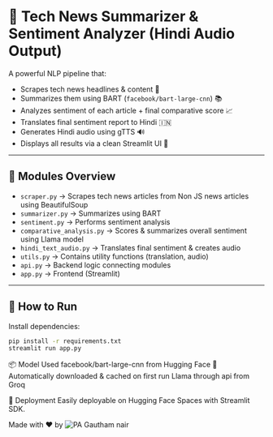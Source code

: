 # 📰 Tech News Summarizer & Sentiment Analyzer (Hindi Audio Output)

A powerful NLP pipeline that:
- Scrapes tech news headlines & content 📰
- Summarizes them using BART (`facebook/bart-large-cnn`) 📚
- Analyzes sentiment of each article + final comparative score 📈
- Translates final sentiment report to Hindi 🇮🇳
- Generates Hindi audio using gTTS 🔊
- Displays all results via a clean Streamlit UI 🚀

---

## 🔧 Modules Overview

- `scraper.py` → Scrapes tech news articles from Non JS news articles using BeautifulSoup 
- `summarizer.py` → Summarizes using BART
- `sentiment.py` → Performs sentiment analysis
- `comparative_analysis.py` → Scores & summarizes overall sentiment using Llama model
- `hindi_text_audio.py` → Translates final sentiment & creates audio
- `utils.py` → Contains utility functions (translation, audio)
- `api.py` → Backend logic connecting modules
- `app.py` → Frontend (Streamlit)

---

## 🚀 How to Run

Install dependencies:
```bash
pip install -r requirements.txt
streamlit run app.py

```

📦 Model Used
facebook/bart-large-cnn from Hugging Face 🤗
Automatically downloaded & cached on first run
Llama through api from Groq  

📍 Deployment
Easily deployable on Hugging Face Spaces with Streamlit SDK.

Made with ❤️ by ![PA Gautham nair](www.linkedin.com/ini/pagauthamnair)